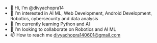 - 👋 Hi, I’m @divyachopra14
- 👀 I’m interested in AI ML, Web Development, Android Development, Robotics, cybersecurity and data analysis
- 🌱 I’m currently learning Python and AI
- 💞️ I’m looking to collaborate on Robotics and AI ML
- 📫 How to reach me divyachopra140601@gmail.com

<!---
divyachopra14/divyachopra14 is a ✨ special ✨ repository because its `README.md` (this file) appears on your GitHub profile.
You can click the Preview link to take a look at your changes.
--->
